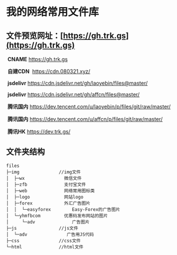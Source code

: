 # 我的网络常用文件库

## 文件预览网址：[https://gh.trk.gs](https://gh.trk.gs)

​    **CNAME**          https://gh.trk.gs

​    **自建CDN**        https://cdn.080321.xyz/

​    **jsdelivr**          https://cdn.jsdelivr.net/gh/laoyebin/files@master/

​    **jsdelivr**          https://cdn.jsdelivr.net/gh/affcn/files@master/

​    **腾讯国内**         https://dev.tencent.com/u/laoyebin/p/files/git/raw/master/

​    **腾讯国内**         https://dev.tencent.com/u/affcn/p/files/git/raw/master/

​    **腾讯HK**           https://dev.trk.gs/

## 文件夹结构

```
files
├─img               //img文件
│  ├─wx               微信文件
│  ├─zfb              支付宝文件
│  ├─web              网络常用图标类
│  ├─logo             网站logo
│  ├─forex            外汇广告图片
│  │  └─easyforex        Easy-Forex的广告图片
│  └─yhmfbcom         优惠码发布网站的图片
│     └─adv              广告图片
├─js                //js文件
│  └─adv               广告用JS代码
├─css               //css文件
└─html              //html文件
```

